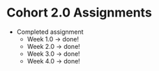 # Cohort 2.0 Assignments
- Completed assignment
	- Week 1.0 -> done!
	- Week 2.0 -> done!
	- Week 3.0 -> done!
	- Week 4.0 -> done! 
